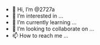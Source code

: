 - 👋 Hi, I’m @2727a
- 👀 I’m interested in ...
- 🌱 I’m currently learning ...
- 💞️ I’m looking to collaborate on ...
- 📫 How to reach me ...

<!---
2727a/2727a is a ✨ special ✨ repository because its `README.md` (this file) appears on your GitHub profile.
You can click the Preview link to take a look at your changes.
--->
